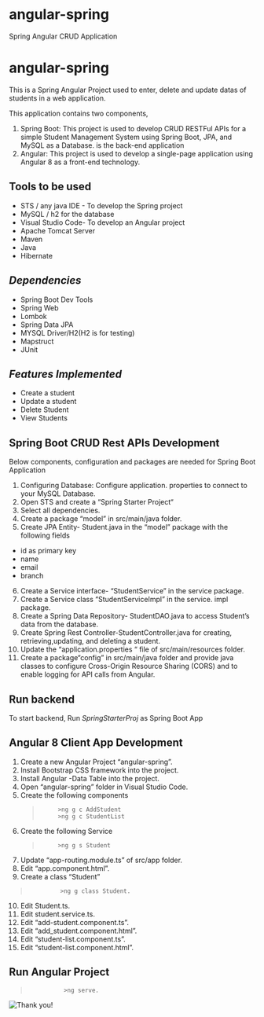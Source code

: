 # angular-spring
Spring Angular CRUD Application
# angular-spring


This is a Spring Angular Project used to enter, delete and update datas of students in a web application.

This application contains two components,
1.	Spring Boot: This project is used to develop CRUD RESTFul APIs for a simple Student Management System using Spring Boot, JPA, and MySQL as a Database. is the back-end application
2.	Angular: This project is used to develop a single-page application using Angular 8 as a front-end technology.
## Tools  to be used
- STS / any java IDE - To develop the Spring project
- MySQL / h2 for the database
- Visual Studio Code- To develop an Angular project
- Apache Tomcat Server
- Maven
- Java 
- Hibernate

## _Dependencies_
- Spring Boot Dev Tools
- Spring Web
- Lombok
- Spring Data JPA
- MYSQL Driver/H2(H2 is for testing)
- Mapstruct
- JUnit
## 





## _Features Implemented_

- Create a student
- Update a student
- Delete Student
- View Students


## Spring Boot CRUD Rest APIs Development
Below components, configuration and packages are needed for Spring Boot Application
1.	Configuring Database: Configure application. properties to connect to your MySQL Database.
2.	Open STS and create a “Spring Starter Project“
3.	Select all dependencies.
4.	Create a package “model” in src/main/java folder.
5.	Create JPA Entity- Student.java in the “model” package with the following fields
-    id as primary key
-    name
-    email
-    branch
6.	Create a Service interface- “StudentService” in the service package.
7.	Create a Service class “StudentServiceImpl”  in the service. impl package.
8.	 Create a Spring Data Repository- StudentDAO.java to access Student’s data from the database.
9.	Create Spring Rest Controller-StudentController.java for creating, retrieving,updating, and deleting a student.
10.	Update the “application.properties “ file of src/main/resources folder.
11.	Create a package“config” in src/main/java folder and provide java classes to configure Cross-Origin Resource Sharing (CORS) and to enable logging for API calls from Angular.

## Run backend
To start backend, Run _SpringStarterProj_ as Spring Boot App

## Angular 8 Client App Development

1.	Create a new Angular Project “angular-spring”.
2.	Install Bootstrap CSS framework into the project.
3.	Install Angular -Data Table into the project.
4.	Open “angular-spring” folder in Visual Studio Code.
5.	Create the following components 
    >          >ng g c AddStudent 
    >          >ng g c StudentList
6.	Create the following Service
	>          >ng g s Student
7.	Update “app-routing.module.ts” of src/app folder.
8.	Edit “app.component.html”.
9.	Create a class “Student” 
>              >ng g class Student.
10.	Edit Student.ts.
11.	Edit student.service.ts.
12.	Edit “add-student.component.ts”.
13.	Edit “add_student.component.html”.
14.	Edit “student-list.component.ts”.
15.	Edit “student-list.component.html”.
##	Run Angular Project 
>               >ng serve.



![Thank
you\!](https://media.giphy.com/media/3o6ozuHcxTtVWJJn32/giphy.gif)
